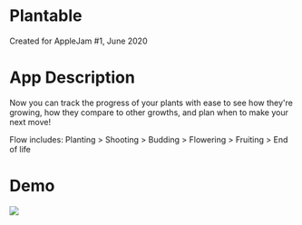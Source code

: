 # Plantable

Created for AppleJam #1, June 2020

# App Description
Now you can track the progress of your plants with ease to see how they're growing, how they compare to other growths, and plan when to make your next move!

Flow includes: Planting > Shooting > Budding > Flowering > Fruiting > End of life

# Demo
![](Resources/PlantableDemo.gif)
